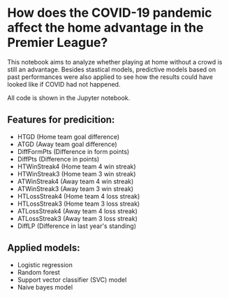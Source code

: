 # How does the COVID-19 pandemic affect the home advantage in the Premier League?

This notebook aims to analyze whether playing at home without a crowd is still an advantage. Besides stastical models, predictive models based on past performances were also applied to see how the results could have looked like if COVID had not happened.

All code is shown in the Jupyter notebook.

## Features for predicition:

- HTGD (Home team goal difference)
- ATGD (Away team goal difference)
- DiffFormPts (Difference in form points)
- DiffPts (Difference in points)
- HTWinStreak4 (Home team 4 win streak)
- HTWinStreak3 (Home team 3 win streak)
- ATWinStreak4 (Away team 4 win streak)
- ATWinStreak3 (Away team 3 win streak)
- HTLossStreak4 (Home team 4 loss streak)
- HTLossStreak3 (Home team 3 loss streak)
- ATLossStreak4 (Away team 4 loss streak)
- ATLossStreak3 (Away team 3 loss streak)
- DiffLP (Difference in last year's standing)

## Applied models:

- Logistic regression
- Random forest
- Support vector classifier (SVC) model
- Naive bayes model
